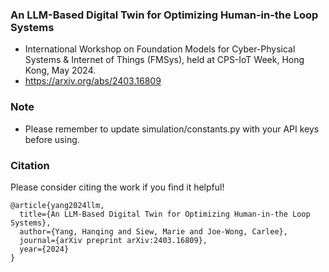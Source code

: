 ### An LLM-Based Digital Twin for Optimizing Human-in-the Loop Systems
- International Workshop on Foundation Models for Cyber-Physical Systems & Internet of Things (FMSys), held at CPS-IoT Week, Hong Kong, May 2024.
- https://arxiv.org/abs/2403.16809

### Note
- Please remember to update simulation/constants.py with your API keys before using.

### Citation
Please consider citing the work if you find it helpful!

~~~
@article{yang2024llm,
  title={An LLM-Based Digital Twin for Optimizing Human-in-the Loop Systems},
  author={Yang, Hanqing and Siew, Marie and Joe-Wong, Carlee},
  journal={arXiv preprint arXiv:2403.16809},
  year={2024}
}
~~~
